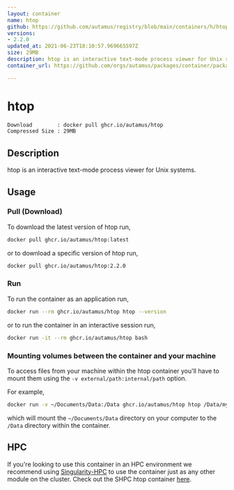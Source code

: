 ```yaml
---
layout: container
name: htop
github: https://github.com/autamus/registry/blob/main/containers/h/htop/spack.yaml
versions:
- 2.2.0
updated_at: 2021-06-23T18:10:57.969665597Z
size: 29MB
description: htop is an interactive text-mode process viewer for Unix systems.
container_url: https://github.com/orgs/autamus/packages/container/package/htop

---
```

# htop
```bash 
Download        : docker pull ghcr.io/autamus/htop
Compressed Size : 29MB
```

## Description
htop is an interactive text-mode process viewer for Unix systems.

## Usage
### Pull (Download)
To download the latest version of htop run,

```bash
docker pull ghcr.io/autamus/htop:latest
```

or to download a specific version of htop run,

```bash
docker pull ghcr.io/autamus/htop:2.2.0
```
### Run
To run the container as an application run,
```bash
docker run --rm ghcr.io/autamus/htop htop --version
```

or to run the container in an interactive session run,
```bash
docker run -it --rm ghcr.io/autamus/htop bash
```

### Mounting volumes between the container and your machine
To access files from your machine within the htop container you'll have to mount them using the `-v external/path:internal/path` option.

For example,
```bash
docker run -v ~/Documents/Data:/Data ghcr.io/autamus/htop htop /Data/myData.csv
```
which will mount the `~/Documents/Data` directory on your computer to the `/Data` directory within the container.

## HPC
If you're looking to use this container in an HPC environment we recommend using [Singularity-HPC](https://singularity-hpc.readthedocs.io) to use the container just as any other module on the cluster. Check out the SHPC htop container [here](https://singularityhub.github.io/singularity-hpc/r/ghcr.io-autamus-htop/).
